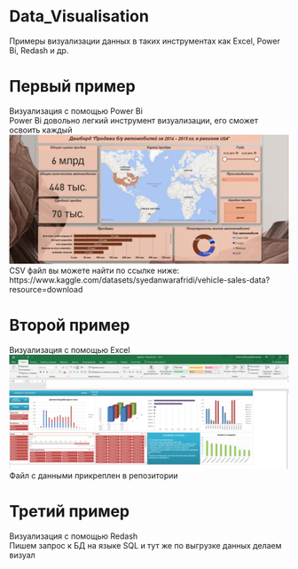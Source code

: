 # Data_Visualisation
Примеры визуализации данных в таких инструментах как Excel, Power Bi, Redash и др.

<h1>Первый пример</h1>
Визуализация с помощью Power Bi</br>
Power Bi довольно легкий инструмент визуализации, его сможет освоить каждый</br>
<img src=https://github.com/Vikkingsk8/Data_Visualisation/blob/main/image_2024-04-30_20-36-43.png></br>
CSV файл вы можете найти по ссылке ниже:</br>
https://www.kaggle.com/datasets/syedanwarafridi/vehicle-sales-data?resource=download</br>

<h1>Второй пример</h1>
Визуализация с помощью Excel</br>
<img src=https://github.com/Vikkingsk8/Data_Visualisation/blob/main/image_2024-04-30_23-12-54.png></br>
Файл с данными прикреплен в репозитории</br>

<h1>Третий пример</h1>
Визуализация с помощью Redash</br>
Пишем запрос к БД на языке SQL и тут же по выгрузке данных делаем визуал</br>



